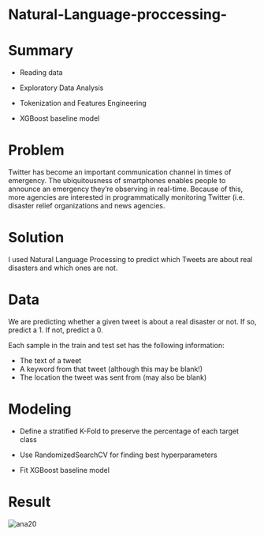 # Natural-Language-proccessing-




# Summary

- Reading data

- Exploratory Data Analysis

- Tokenization and Features Engineering

- XGBoost baseline model



# Problem

Twitter has become an important communication channel in times of emergency. The ubiquitousness of smartphones enables people to announce an emergency they’re observing in real-time. Because of this, more agencies are interested in programmatically monitoring Twitter (i.e. disaster relief organizations and news agencies.



# Solution

I used Natural Language Processing to predict which Tweets are about real disasters and which ones are not.




# Data

We are predicting whether a given tweet is about a real disaster or not. If so, predict a 1. If not, predict a 0.

Each sample in the train and test set has the following information:

- The text of a tweet
- A keyword from that tweet (although this may be blank!)
- The location the tweet was sent from (may also be blank)




# Modeling


- Define a stratified K-Fold to preserve the percentage of each target class

- Use RandomizedSearchCV for finding best hyperparameters

- Fit XGBoost baseline model


# Result

![ana20](https://user-images.githubusercontent.com/33470542/81594997-c270cc00-938f-11ea-9aec-00224202ff57.png)
